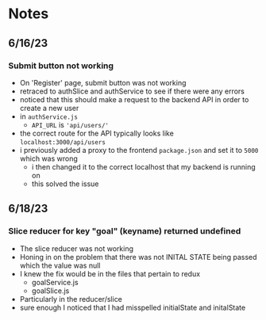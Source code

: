 # Notes

## 6/16/23
### Submit button not working
- On 'Register' page, submit button was not working
- retraced to authSlice and authService to see if there were any errors
- noticed that this should make a request to the backend API in order to create a new user
- in `authService.js`
    - `API_URL` is `'api/users/'`
- the correct route for the API typically looks like `localhost:3000/api/users`
- i previously added a proxy to the frontend `package.json` and set it to `5000` which was wrong
    - i then changed it to the correct localhost that my backend is running on
    - this solved the issue

## 6/18/23
### Slice reducer for key "goal" (keyname) returned undefined
- The slice reducer was not working
- Honing in on the problem that there was not INITAL STATE being passed which the value was null
- I knew the fix would be in the files that pertain to redux
    - goalService.js
    - goalSlice.js
- Particularly in the reducer/slice
- sure enough I noticed that I had misspelled initialState and initalState